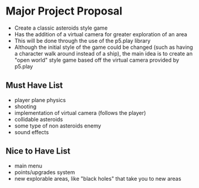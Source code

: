 # Major Project Proposal

- Create a classic asteroids style game
- Has the addition of a virtual camera for greater exploration of an area
- This will be done through the use of the p5.play library
- Although the initial style of the game could be changed (such as having a character walk around instead of a ship), the main idea is to create an "open world" style game based off the virtual camera provided by p5.play

## Must Have List

- player plane physics
- shooting
- implementation of virtual camera (follows the player)
- collidable asteroids
- some type of non asteroids enemy
- sound effects

## Nice to Have List

- main menu
- points/upgrades system
- new explorable areas, like "black holes" that take you to new areas
